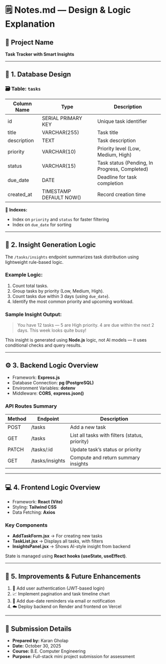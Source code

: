 # 🗒️ Notes.md — Design & Logic Explanation

## 🎯 Project Name

**Task Tracker with Smart Insights**

---

## 🧩 1. Database Design

### 🗃️ Table: `tasks`

| Column Name | Type                    | Description                                   |
| ----------- | ----------------------- | --------------------------------------------- |
| id          | SERIAL PRIMARY KEY      | Unique task identifier                        |
| title       | VARCHAR(255)            | Task title                                    |
| description | TEXT                    | Task description                              |
| priority    | VARCHAR(10)             | Priority level (Low, Medium, High)            |
| status      | VARCHAR(15)             | Task status (Pending, In Progress, Completed) |
| due_date    | DATE                    | Deadline for task completion                  |
| created_at  | TIMESTAMP DEFAULT NOW() | Record creation time                          |

📘 **Indexes:**

* Index on `priority` and `status` for faster filtering
* Index on `due_date` for sorting

---

## 🧠 2. Insight Generation Logic

The `/tasks/insights` endpoint summarizes task distribution using lightweight rule-based logic.

### Example Logic:

1. Count total tasks.
2. Group tasks by priority (Low, Medium, High).
3. Count tasks due within 3 days (using `due_date`).
4. Identify the most common priority and upcoming workload.

### Sample Insight Output:

> You have 12 tasks — 5 are High priority. 4 are due within the next 2 days. This week looks quite busy!

This insight is generated using **Node.js** logic, not AI models — it uses conditional checks and query results.

---

## ⚙️ 3. Backend Logic Overview

* Framework: **Express.js**
* Database Connection: **pg (PostgreSQL)**
* Environment Variables: **dotenv**
* Middleware: **CORS**, **express.json()**

### API Routes Summary

| Method | Endpoint        | Description                                    |
| ------ | --------------- | ---------------------------------------------- |
| POST   | /tasks          | Add a new task                                 |
| GET    | /tasks          | List all tasks with filters (status, priority) |
| PATCH  | /tasks/:id      | Update task’s status or priority               |
| GET    | /tasks/insights | Compute and return summary insights            |

---

## 💻 4. Frontend Logic Overview

* Framework: **React (Vite)**
* Styling: **Tailwind CSS**
* Data Fetching: **Axios**

### Key Components

* **AddTaskForm.jsx** → For creating new tasks
* **TaskList.jsx** → Displays all tasks, with filters
* **InsightsPanel.jsx** → Shows AI-style insight from backend

State is managed using **React hooks (useState, useEffect)**.

---

## 🧱 5. Improvements & Future Enhancements

1. 🔐 Add user authentication (JWT-based login)
2. 📈 Implement pagination and task timeline chart
3. 🧮 Add due-date reminders via email or notification
4. ☁️ Deploy backend on Render and frontend on Vercel

---

## 📅 Submission Details

* **Prepared by:** Karan Gholap
* **Date:** October 30, 2025
* **Course:** B.E. Computer Engineering
* **Purpose:** Full-stack mini project submission for assessment
